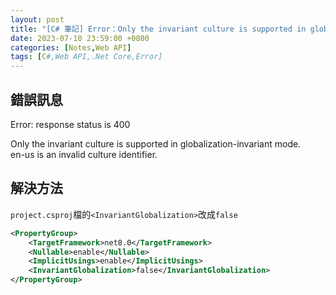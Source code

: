 ```yaml
---
layout: post
title: "[C# 筆記] Error：Only the invariant culture is supported in globalization-invariant mode"
date: 2023-07-10 23:59:00 +0800
categories: [Notes,Web API]
tags: [C#,Web API,.Net Core,Error]
---
```


## 錯誤訊息

Error: response status is 400       

Only the invariant culture is supported in globalization-invariant mode.        
en-us is an invalid culture identifier.     

## 解決方法

`project.csproj`檔的`<InvariantGlobalization>`改成`false`

```xml
<PropertyGroup>
    <TargetFramework>net8.0</TargetFramework>
    <Nullable>enable</Nullable>
    <ImplicitUsings>enable</ImplicitUsings>
    <InvariantGlobalization>false</InvariantGlobalization>
</PropertyGroup>
```